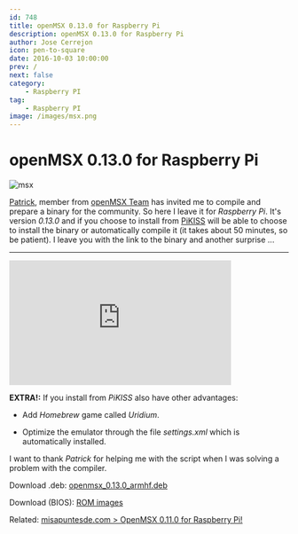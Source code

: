 ```yaml
---
id: 748
title: openMSX 0.13.0 for Raspberry Pi
description: openMSX 0.13.0 for Raspberry Pi
author: Jose Cerrejon
icon: pen-to-square
date: 2016-10-03 10:00:00
prev: /
next: false
category:
    - Raspberry PI
tag:
    - Raspberry PI
image: /images/msx.png
---
```


# openMSX 0.13.0 for Raspberry Pi

![msx](/images/msx.png)

[Patrick](https://www.msx.org/wiki/Patrick_van_Arkel), member from [openMSX Team](https://www.msx.org/wiki/Team_openMSX) has invited me to compile and prepare a binary for the community. So here I leave it for _Raspberry Pi_. It's version _0.13.0_ and if you choose to install from [PiKISS](https://github.com/jmcerrejon/PiKISS/blob/b04c1b058b66c68f7552d4f5a22fc63e381a19a1/scripts/emus/msx.sh) will be able to choose to install the binary or automatically compile it (it takes about 50 minutes, so be patient). I leave you with the link to the binary and another surprise ...

---

<iframe width="400" height="225" src="https://www.youtube.com/embed/g9xi5iobIHw?rel=0" frameborder="0" allowfullscreen></iframe>

**EXTRA!:** If you install from _PiKISS_ also have other advantages:

-   Add _Homebrew_ game called _Uridium_.

-   Optimize the emulator through the file _settings.xml_ which is automatically installed.

I want to thank _Patrick_ for helping me with the script when I was solving a problem with the compiler.

Download .deb: [openmsx_0.13.0_armhf.deb](/res/openmsx_0.13.0_armhf.deb)

Download (BIOS): [ROM images](https://fms.komkon.org/fMSX/#Downloads)

Related: [misapuntesde.com > OpenMSX 0.11.0 for Raspberry Pi!](/post.php?id=382)
